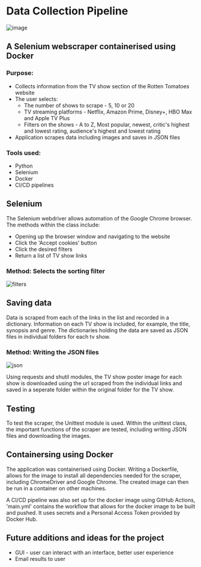 # Data Collection Pipeline

![image](https://www.rottentomatoes.com/assets/pizza-pie/images/rottentomatoes_logo_40.336d6fe66ff.png)

## A Selenium webscraper containerised using Docker
### Purpose:
- Collects information from the TV show section of the Rotten Tomatoes website
- The user selects:
  - The number of shows to scrape - 5, 10 or 20
  - TV streaming platforms - Netflix, Amazon Prime, Disney+, HBO Max and Apple TV Plus
  - Filters on the shows - A to Z, Most popular, newest, critic's highest and lowest rating, audience's highest and lowest rating
- Application scrapes data including images and saves in JSON files

### Tools used:
- Python
- Selenium
- Docker
- CI/CD pipelines

## Selenium
The Selenium webdriver allows automation of the Google Chrome browser. The methods within the class include:
  - Opening up the browser window and navigating to the website
  - Click the 'Accept cookies' button
  - Click the desired filters
  - Return a list of TV show links
  
  ### Method: Selects the sorting filter
  ![filters](https://user-images.githubusercontent.com/111760140/206553564-5427de94-6ff9-47dc-adf0-3cc2024ce2da.jpg)

## Saving data
Data is scraped from each of the links in the list and recorded in a dictionary. Information on each TV show is included, for example, the title, synopsis and genre. The dictionaries holding the data are saved as JSON files in individual folders for each tv show.

  ### Method: Writing the JSON files
  ![json](https://user-images.githubusercontent.com/111760140/206553535-9ae23971-d916-4f7b-8d01-00d2fa2f6e75.jpg)

Using requests and shutil modules, the TV show poster image for each show is downloaded using the url scraped from the individual links and saved in a seperate folder within the original folder for the TV show.

## Testing
To test the scraper, the Unittest module is used. Within the unittest class, the important functions of the scraper are tested, including writing JSON files and downloading the images.

## Containersing using Docker
The application was containerised using Docker. Writing a Dockerfile, allows for the image to install all dependencies needed for the scraper, including ChromeDriver and Google Chrome. The created image can then be run in a container on other machines.

A CI/CD pipeline was also set up for the docker image using GitHub Actions, 'main.yml' contains the workflow that allows for the docker image to be built and pushed. It uses secrets and a Personal Access Token provided by Docker Hub.

## Future additions and ideas for the project
- GUI - user can interact with an interface, better user experience
- Email results to user

